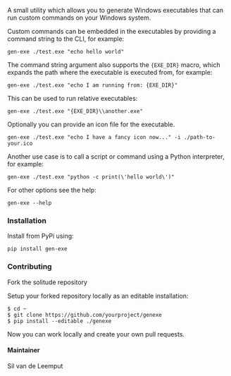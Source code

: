A small utility which allows you to generate Windows executables that can run custom commands on your Windows system.

Custom commands can be embedded in the executables by providing a command string to the CLI, for example:

`gen-exe ./test.exe "echo hello world"`

The command string argument also supports the `{EXE_DIR}` macro, which expands the path where the
executable is executed from, for example:

`gen-exe ./test.exe "echo I am running from: {EXE_DIR}"`

This can be used to run relative executables:

`gen-exe ./test.exe "{EXE_DIR}\\another.exe"`

Optionally you can provide an icon file for the executable.

`gen-exe ./test.exe "echo I have a fancy icon now..." -i ./path-to-your.ico`

Another use case is to call a script or command using a Python interpreter, for example:

`gen-exe ./test.exe "python -c print(\'hello world\')"`

For other options see the help:

`gen-exe --help`

### Installation

Install from PyPi using:

`pip install gen-exe`

### Contributing

Fork the solitude repository

Setup your forked repository locally as an editable installation:

```
$ cd ~
$ git clone https://github.com/yourproject/genexe
$ pip install --editable ./genexe
```

Now you can work locally and create your own pull requests.

#### Maintainer

Sil van de Leemput

